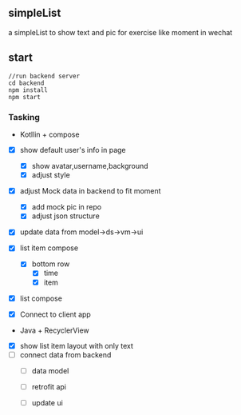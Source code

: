 ## simpleList
a simpleList to show text and pic for exercise like moment in wechat

## start
```
//run backend server
cd backend
npm install
npm start
```

### Tasking
- Kotllin + compose
- [x] show default user's info in page
  - [x] show avatar,username,background
  - [x] adjust style
- [x] adjust Mock data in backend to fit moment
  - [x] add mock pic in repo
  - [x] adjust json structure
- [x] update data from model->ds->vm->ui
- [x] list item compose
  - [x] bottom row
    - [x] time
    - [x] item
- [x] list compose
- [x] Connect to client app



- Java + RecyclerView

- [x] show list item layout with only text
- [ ] connect data from backend 
  - [ ] data model
  - [ ] retrofit api
  - [ ] update ui

